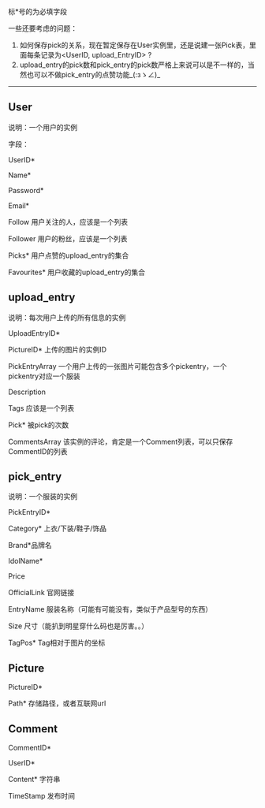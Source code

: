 标*号的为必填字段

一些还要考虑的问题：

1. 如何保存pick的关系，现在暂定保存在User实例里，还是说建一张Pick表，里面每条记录为<UserID, upload_EntryID> ?
2. upload_entry的pick数和pick_entry的pick数严格上来说可以是不一样的，当然也可以不做pick_entry的点赞功能_(:зゝ∠)_


-------------------------

## User

说明：一个用户的实例

字段：

UserID*

Name*

Password*

Email*

Follow 用户关注的人，应该是一个列表

Follower 用户的粉丝，应该是一个列表

Picks* 用户点赞的upload_entry的集合

Favourites* 用户收藏的upload_entry的集合

## upload_entry

说明：每次用户上传的所有信息的实例

UploadEntryID*

PictureID* 上传的图片的实例ID

PickEntryArray 一个用户上传的一张图片可能包含多个pickentry，一个pickentry对应一个服装

Description

Tags 应该是一个列表

Pick* 被pick的次数

CommentsArray 该实例的评论，肯定是一个Comment列表，可以只保存CommentID的列表

## pick_entry

说明：一个服装的实例

PickEntryID*

Category* 上衣/下装/鞋子/饰品

Brand*品牌名

IdolName*

Price

OfficialLink 官网链接

EntryName 服装名称（可能有可能没有，类似于产品型号的东西）

Size 尺寸（能扒到明星穿什么码也是厉害。。）

TagPos* Tag相对于图片的坐标



## Picture

PictureID*

Path* 存储路径，或者互联网url

## Comment

CommentID*

UserID*

Content* 字符串

TimeStamp 发布时间 


